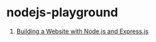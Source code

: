 # nodejs-playground

1. [Building a Website with Node.js and Express.js](https://www.linkedin.com/learning/building-a-website-with-node-js-and-express-js-3)